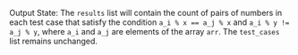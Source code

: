 Output State: The `results` list will contain the count of pairs of numbers in each test case that satisfy the condition `a_i % x == a_j % x` and `a_i % y != a_j % y`, where `a_i` and `a_j` are elements of the array `arr`. The `test_cases` list remains unchanged.
